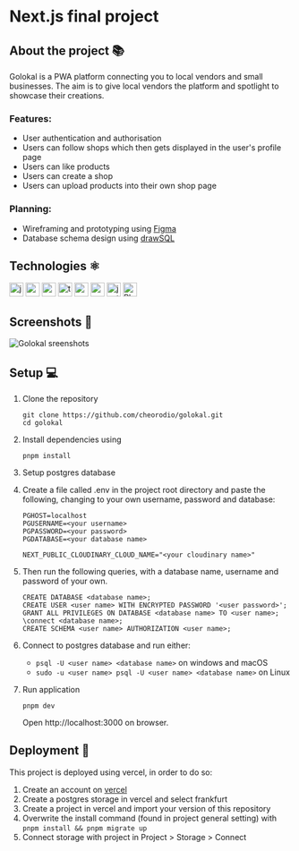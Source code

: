 # Next.js final project

## About the project 📚

Golokal is a PWA platform connecting you to local vendors and small businesses. The aim is to give local vendors the platform and spotlight to showcase their creations.

### Features:

- User authentication and authorisation
- Users can follow shops which then gets displayed in the user's profile page
- Users can like products
- Users can create a shop
- Users can upload products into their own shop page

### Planning:

- Wireframing and prototyping using [Figma](https://www.figma.com/file/KlSNdJK9rZZL9A9fiss7EZ/GoLokal?type=design&node-id=152%3A1170&mode=design&t=ASvR4h3bQ3khpw9B-1)
- Database schema design using [drawSQL](https://drawsql.app/teams/michelle-7/diagrams/golokal)

## Technologies ⚛️

<img height="25" src="https://img.shields.io/badge/JavaScript-323330?style=for-the-badge&logo=javascript&logoColor=F7DF1E" alt="javascript logo"/> <img height="25" src="https://img.shields.io/badge/Next-black?style=for-the-badge&logo=next.js&logoColor=white" alt="next js logo"/> <img height="25" src="https://img.shields.io/badge/react-%2320232a.svg?style=for-the-badge&logo=react&logoColor=%2361DAFB" alt="react logo"/> <img height="25" src="https://img.shields.io/badge/typescript-%23007ACC.svg?style=for-the-badge&logo=typescript&logoColor=white" alt="typescript logo"/> <img height="25" src="https://img.shields.io/badge/SASS-hotpink.svg?style=for-the-badge&logo=SASS&logoColor=white" alt="sass logo"/> <img height="25" src="https://img.shields.io/badge/postgres-%23316192.svg?style=for-the-badge&logo=postgresql&logoColor=white" alt="postgres logo"/> <img height="25" src="https://img.shields.io/badge/-jest-%23C21325?style=for-the-badge&logo=jest&logoColor=white" alt="jest logo"/> <img height="25" src="https://img.shields.io/badge/Playwright-2EAD33.svg?style=for-the-badge&logo=Playwright&logoColor=white" alt="Playwright logo"/>

## Screenshots 📸

<img src="https://github.com/cheorodio/golokal/assets/121162907/59429f99-6706-4f0a-923f-eff875fc6c28" alt="Golokal sreenshots" />

## Setup 💻

1. Clone the repository
   ```
   git clone https://github.com/cheorodio/golokal.git
   cd golokal
   ```
2. Install dependencies using
   ```
   pnpm install
   ```
3. Setup postgres database
4. Create a file called .env in the project root directory and paste the following, changing to your own username, password and database:

   ```
   PGHOST=localhost
   PGUSERNAME=<your username>
   PGPASSWORD=<your password>
   PGDATABASE=<your database name>

   NEXT_PUBLIC_CLOUDINARY_CLOUD_NAME="<your cloudinary name>"
   ```

5. Then run the following queries, with a database name, username and password of your own.

   ```
   CREATE DATABASE <database name>;
   CREATE USER <user name> WITH ENCRYPTED PASSWORD '<user password>';
   GRANT ALL PRIVILEGES ON DATABASE <database name> TO <user name>;
   \connect <database name>;
   CREATE SCHEMA <user name> AUTHORIZATION <user name>;
   ```

6. Connect to postgres database and run either:

   - `psql -U <user name> <database name>` on windows and macOS
   - `sudo -u <user name> psql -U <user name> <database name>` on Linux

7. Run application
   ```
   pnpm dev
   ```
   Open http://localhost:3000 on browser.

## Deployment 🚀

This project is deployed using vercel, in order to do so:

1. Create an account on [vercel](https://vercel.com/dashboard)
2. Create a postgres storage in vercel and select frankfurt
3. Create a project in vercel and import your version of this repository
4. Overwrite the install command (found in project general setting) with `pnpm install && pnpm migrate up`
5. Connect storage with project in Project > Storage > Connect
